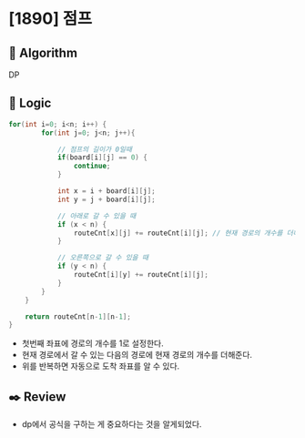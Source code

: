 # [1890] 점프

## :pushpin: **Algorithm**

DP

## :round_pushpin: **Logic**

```java
for(int i=0; i<n; i++) {
        for(int j=0; j<n; j++){

            // 점프의 길이가 0일때
            if(board[i][j] == 0) {
                continue;
            }

            int x = i + board[i][j];
            int y = j + board[i][j];

            // 아래로 갈 수 있을 때
            if (x < n) {
                routeCnt[x][j] += routeCnt[i][j]; // 현재 경로의 개수를 더해준다
            }

            // 오른쪽으로 갈 수 있을 때
            if (y < n) {
                routeCnt[i][y] += routeCnt[i][j];
            }
        }
    }

    return routeCnt[n-1][n-1];
}
```

- 첫번째 좌표에 경로의 개수를 1로 설정한다.
- 현재 경로에서 갈 수 있는 다음의 경로에 현재 경로의 개수를 더해준다.
- 위를 반복하면 자동으로 도착 좌표를 알 수 있다.

## :black_nib: **Review**

- dp에서 공식을 구하는 게 중요하다는 것을 알게되었다.
